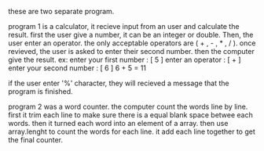 these are two separate program.

program 1 is a calculator, it recieve input from an user and calculate the result.
first the user give a number, it can be an integer or double. Then, the user enter an operator.
the only acceptable operators are ( + , - , * , / ). once revieved, the user is asked to enter their second number.
then the computer give the result.
ex:
enter your first number : [ 5 ]
enter an operator : [ + ]
enter your second number : [ 6 ]
6 + 5 = 11

if the user enter '%' character, they will recieved a message that the program is finished.

program 2 was a word counter. the computer count the words line by line. first it trim each line to make sure there is
 a equal blank space betwee each words. then it turned each word into an element of a array. then use array.lenght to
 count the words for each line. it add each line together to get the final counter.
